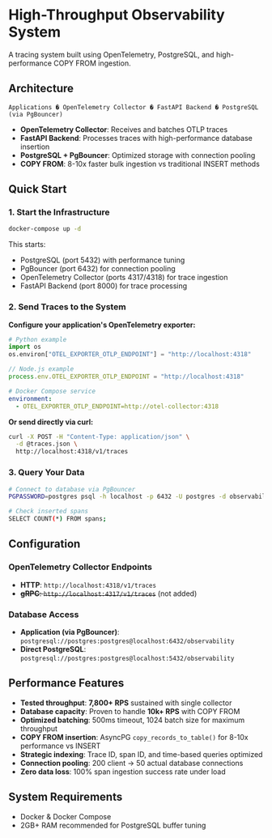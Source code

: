 # High-Throughput Observability System

A tracing system built using OpenTelemetry, PostgreSQL, and high-performance COPY FROM ingestion.

## Architecture

```
Applications � OpenTelemetry Collector � FastAPI Backend � PostgreSQL (via PgBouncer)
```

- **OpenTelemetry Collector**: Receives and batches OTLP traces
- **FastAPI Backend**: Processes traces with high-performance database insertion
- **PostgreSQL + PgBouncer**: Optimized storage with connection pooling
- **COPY FROM**: 8-10x faster bulk ingestion vs traditional INSERT methods

## Quick Start

### 1. Start the Infrastructure
```bash
docker-compose up -d
```

This starts:
- PostgreSQL (port 5432) with performance tuning
- PgBouncer (port 6432) for connection pooling  
- OpenTelemetry Collector (ports 4317/4318) for trace ingestion
- FastAPI Backend (port 8000) for trace processing

### 2. Send Traces to the System

**Configure your application's OpenTelemetry exporter:**

```python
# Python example
import os
os.environ["OTEL_EXPORTER_OTLP_ENDPOINT"] = "http://localhost:4318"
```

```javascript
// Node.js example
process.env.OTEL_EXPORTER_OTLP_ENDPOINT = "http://localhost:4318"
```

```yaml
# Docker Compose service
environment:
  - OTEL_EXPORTER_OTLP_ENDPOINT=http://otel-collector:4318
```

**Or send directly via curl:**
```bash
curl -X POST -H "Content-Type: application/json" \
  -d @traces.json \
  http://localhost:4318/v1/traces
```

### 3. Query Your Data

```bash
# Connect to database via PgBouncer
PGPASSWORD=postgres psql -h localhost -p 6432 -U postgres -d observability

# Check inserted spans
SELECT COUNT(*) FROM spans;
```

## Configuration

### OpenTelemetry Collector Endpoints
- **HTTP**: `http://localhost:4318/v1/traces`  
- ~~**gRPC**: `http://localhost:4317/v1/traces`~~ (not added)

### Database Access
- **Application (via PgBouncer)**: `postgresql://postgres:postgres@localhost:6432/observability`
- **Direct PostgreSQL**: `postgresql://postgres:postgres@localhost:5432/observability`

## Performance Features

- **Tested throughput**: **7,800+ RPS** sustained with single collector
- **Database capacity**: Proven to handle **10k+ RPS** with COPY FROM
- **Optimized batching**: 500ms timeout, 1024 batch size for maximum throughput
- **COPY FROM insertion**: AsyncPG `copy_records_to_table()` for 8-10x performance vs INSERT
- **Strategic indexing**: Trace ID, span ID, and time-based queries optimized
- **Connection pooling**: 200 client → 50 actual database connections
- **Zero data loss**: 100% span ingestion success rate under load

## System Requirements

- Docker & Docker Compose
- 2GB+ RAM recommended for PostgreSQL buffer tuning